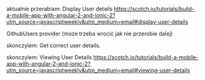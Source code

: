 aktualnie przerabiam:
Display User details
https://scotch.io/tutorials/build-a-mobile-app-with-angular-2-and-ionic-2?utm_source=javascriptweekly&utm_medium=email#display-user-details

GithubUsers provider (moze trzeba wrocic jak nie przerobie dalej)

skonczylem: Get correct user details.

skonczylem: Viewing User Details
https://scotch.io/tutorials/build-a-mobile-app-with-angular-2-and-ionic-2?utm_source=javascriptweekly&utm_medium=email#viewing-user-details
